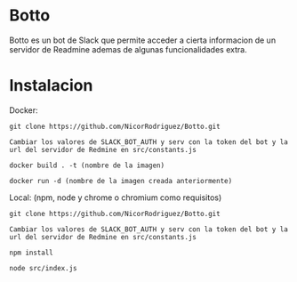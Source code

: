 # Botto
Botto es un bot de Slack que permite acceder a cierta informacion de un servidor de Readmine ademas de algunas funcionalidades extra.

# Instalacion

Docker:

	git clone https://github.com/NicorRodriguez/Botto.git

	Cambiar los valores de SLACK_BOT_AUTH y serv con la token del bot y la url del servidor de Redmine en src/constants.js

	docker build . -t (nombre de la imagen)

	docker run -d (nombre de la imagen creada anteriormente)

Local: (npm, node y chrome o chromium como requisitos)

	git clone https://github.com/NicorRodriguez/Botto.git

	Cambiar los valores de SLACK_BOT_AUTH y serv con la token del bot y la url del servidor de Redmine en src/constants.js

	npm install

	node src/index.js
